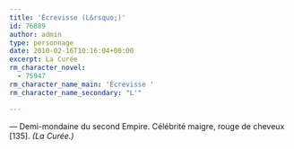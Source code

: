 ```yaml
---
title: 'Écrevisse (L&rsquo;)'
id: 76889
author: admin
type: personnage
date: 2010-02-16T10:16:04+00:00
excerpt: La Curée
rm_character_novel:
  - 75947
rm_character_name_main: 'Écrevisse '
rm_character_name_secondary: "L'"

---
```

— Demi-mondaine du second Empire. Célébrité maigre, rouge de cheveux [135]. _(La Curée.)_